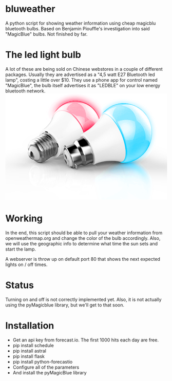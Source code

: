 # bluweather
A python script for showing weather information using cheap magicblu bluetooth bulbs. Based on Benjamin Piouffle's investigation into said "MagicBlue" bulbs. Not finished by far.

# The led light bulb
A lot of these are being sold on Chinese webstores in a couple of different packages. Usually they are advertised as a "4,5 watt E27 Bluetooth led lamp", costing a little over $10. They use a phone app for control named "MagicBlue", the bulb itself advertises it as "LEDBLE" on your low energy bluetooth network.
![alt text](https://github.com/b0tting/bluweather/blob/master/static/images/magicblue_bulbs.png "MagicBlue bulbs")

# Working
In the end, this script should be able to pull your weather information from openweathermap.org and change the color of the bulb accordingly. Also, we will use the geographic info to determine what time the sun sets and start the lamp. 

A webserver is throw up on default port 80 that shows the next expected lights on / off times. 

# Status
Turning on and off is not correctly implemented yet. Also, it is not actually using the pyMagicblue library, but we'll get to that soon. 

# Installation
- Get an api key from forecast.io. The first 1000 hits each day are free. 
- pip install schedule
- pip install astral
- pip install flask
- pip install python-forecastio
- Configure all of the parameters
- And install the pyMagicBlue library
